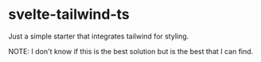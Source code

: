 # svelte-tailwind-ts

Just a simple starter that integrates tailwind for styling.

NOTE: I don't know if this is the best solution but is the best that I can find.
